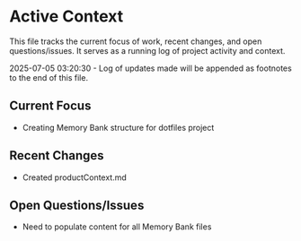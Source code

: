 # Active Context

This file tracks the current focus of work, recent changes, and open questions/issues. It serves as a running log of project activity and context.

2025-07-05 03:20:30 - Log of updates made will be appended as footnotes to the end of this file.

## Current Focus

* Creating Memory Bank structure for dotfiles project

## Recent Changes

* Created productContext.md

## Open Questions/Issues

* Need to populate content for all Memory Bank files
